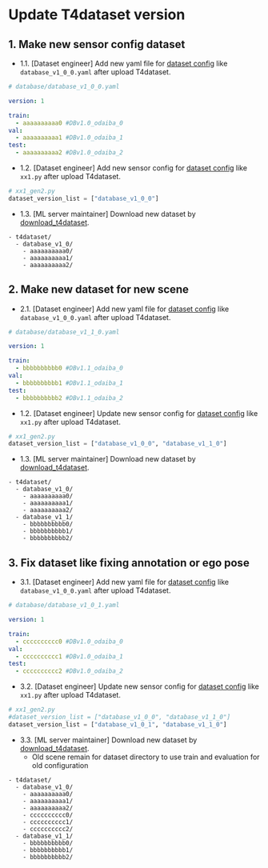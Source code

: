 # Update T4dataset version
## 1. Make new sensor config dataset

- 1.1. [Dataset engineer] Add new yaml file for [dataset config](/autoware_ml/configs/detection3d/dataset/t4dataset) like `database_v1_0_0.yaml` after upload T4dataset.

```yaml
# database/database_v1_0_0.yaml

version: 1

train:
  - aaaaaaaaaa0 #DBv1.0_odaiba_0
val:
  - aaaaaaaaaa1 #DBv1.0_odaiba_1
test:
  - aaaaaaaaaa2 #DBv1.0_odaiba_2
```

- 1.2. [Dataset engineer] Add new sensor config for [dataset config](/autoware_ml/configs/detection3d/dataset/t4dataset) like `xx1.py` after upload T4dataset.

```py
# xx1_gen2.py
dataset_version_list = ["database_v1_0_0"]
```

- 1.3. [ML server maintainer] Download new dataset by [download_t4dataset](/tools/download_t4dataset).

```
- t4dataset/
  - database_v1_0/
    - aaaaaaaaaa0/
    - aaaaaaaaaa1/
    - aaaaaaaaaa2/
```

## 2. Make new dataset for new scene

- 2.1. [Dataset engineer] Add new yaml file for [dataset config](/autoware_ml/configs/detection3d/dataset/t4dataset) like `database_v1_0_0.yaml` after upload T4dataset.

```yaml
# database/database_v1_1_0.yaml

version: 1

train:
  - bbbbbbbbbb0 #DBv1.1_odaiba_0
val:
  - bbbbbbbbbb1 #DBv1.1_odaiba_1
test:
  - bbbbbbbbbb2 #DBv1.1_odaiba_2
```

- 1.2. [Dataset engineer] Update new sensor config for [dataset config](/autoware_ml/configs/detection3d/dataset/t4dataset) like `xx1.py` after upload T4dataset.

```py
# xx1_gen2.py
dataset_version_list = ["database_v1_0_0", "database_v1_1_0"]
```

- 1.3. [ML server maintainer] Download new dataset by [download_t4dataset](/tools/download_t4dataset).

```
- t4dataset/
  - database_v1_0/
    - aaaaaaaaaa0/
    - aaaaaaaaaa1/
    - aaaaaaaaaa2/
  - database_v1_1/
    - bbbbbbbbbb0/
    - bbbbbbbbbb1/
    - bbbbbbbbbb2/
```

## 3. Fix dataset like fixing annotation or ego pose

- 3.1. [Dataset engineer] Add new yaml file for [dataset config](/autoware_ml/configs/detection3d/dataset/t4dataset) like `database_v1_0_0.yaml` after upload T4dataset.

```yaml
# database/database_v1_0_1.yaml

version: 1

train:
  - cccccccccc0 #DBv1.0_odaiba_0
val:
  - cccccccccc1 #DBv1.0_odaiba_1
test:
  - cccccccccc2 #DBv1.0_odaiba_2
```

- 3.2. [Dataset engineer] Update new sensor config for [dataset config](/autoware_ml/configs/detection3d/dataset/t4dataset) like `xx1.py` after upload T4dataset.

```py
# xx1_gen2.py
#dataset_version_list = ["database_v1_0_0", "database_v1_1_0"]
dataset_version_list = ["database_v1_0_1", "database_v1_1_0"]
```

- 3.3. [ML server maintainer] Download new dataset by [download_t4dataset](/tools/download_t4dataset).
  - Old scene remain for dataset directory to use train and evaluation for old configuration

```
- t4dataset/
  - database_v1_0/
    - aaaaaaaaaa0/
    - aaaaaaaaaa1/
    - aaaaaaaaaa2/
    - cccccccccc0/
    - cccccccccc1/
    - cccccccccc2/
  - database_v1_1/
    - bbbbbbbbbb0/
    - bbbbbbbbbb1/
    - bbbbbbbbbb2/
```
